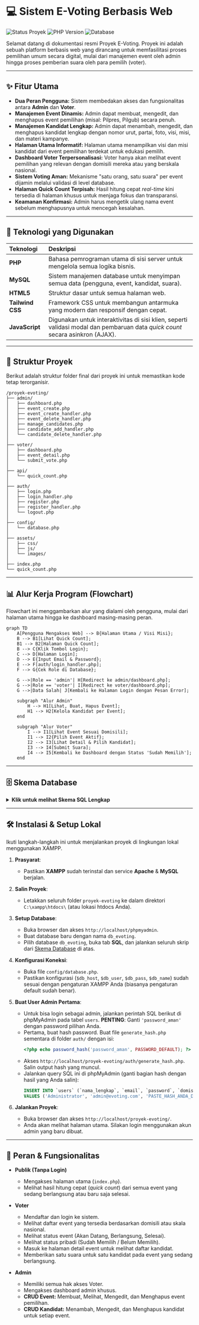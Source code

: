 # 💻 Sistem E-Voting Berbasis Web

![Status Proyek](https://img.shields.io/badge/status-development-blue)
![PHP Version](https://img.shields.io/badge/PHP-8.1%2B-blueviolet)
![Database](https://img.shields.io/badge/Database-MySQL-orange)

Selamat datang di dokumentasi resmi Proyek E-Voting. Proyek ini adalah sebuah platform berbasis web yang dirancang untuk memfasilitasi proses pemilihan umum secara digital, mulai dari manajemen event oleh admin hingga proses pemberian suara oleh para pemilih (voter).

---
## ✨ Fitur Utama

* **Dua Peran Pengguna:** Sistem membedakan akses dan fungsionalitas antara **Admin** dan **Voter**.
* **Manajemen Event Dinamis:** Admin dapat membuat, mengedit, dan menghapus event pemilihan (misal: Pilpres, Pilgub) secara penuh.
* **Manajemen Kandidat Lengkap:** Admin dapat menambah, mengedit, dan menghapus kandidat lengkap dengan nomor urut, partai, foto, visi, misi, dan materi kampanye.
* **Halaman Utama Informatif:** Halaman utama menampilkan visi dan misi kandidat dari event pemilihan terdekat untuk edukasi pemilih.
* **Dashboard Voter Terpersonalisasi:** Voter hanya akan melihat event pemilihan yang relevan dengan domisili mereka atau yang berskala nasional.
* **Sistem Voting Aman:** Mekanisme "satu orang, satu suara" per event dijamin melalui validasi di level database.
* **Halaman Quick Count Terpisah:** Hasil hitung cepat *real-time* kini tersedia di halaman khusus untuk menjaga fokus dan transparansi.
* **Keamanan Konfirmasi:** Admin harus mengetik ulang nama event sebelum menghapusnya untuk mencegah kesalahan.

---
## 🚀 Teknologi yang Digunakan

| Teknologi      | Deskripsi                                                                                                                  |
| :------------- | :------------------------------------------------------------------------------------------------------------------------- |
| **PHP** | Bahasa pemrograman utama di sisi server untuk mengelola semua logika bisnis.                                               |
| **MySQL** | Sistem manajemen database untuk menyimpan semua data (pengguna, event, kandidat, suara).                                   |
| **HTML5** | Struktur dasar untuk semua halaman web.                                                                                    |
| **Tailwind CSS** | Framework CSS untuk membangun antarmuka yang modern dan responsif dengan cepat.                                            |
| **JavaScript** | Digunakan untuk interaktivitas di sisi klien, seperti validasi modal dan pembaruan data *quick count* secara asinkron (AJAX). |

---
## 📂 Struktur Proyek

Berikut adalah struktur folder final dari proyek ini untuk memastikan kode tetap terorganisir.

```
/proyek-evoting/
├── admin/
│   ├── dashboard.php
│   ├── event_create.php
│   ├── event_create_handler.php
│   ├── event_delete_handler.php
│   ├── manage_candidates.php
│   ├── candidate_add_handler.php
│   └── candidate_delete_handler.php
│
├── voter/
│   ├── dashboard.php
│   ├── event_detail.php
│   └── submit_vote.php
│
├── api/
│   └── quick_count.php
│
├── auth/
│   ├── login.php
│   ├── login_handler.php
│   ├── register.php
│   ├── register_handler.php
│   └── logout.php
│
├── config/
│   └── database.php
│
├── assets/
│   ├── css/
│   ├── js/
│   └── images/
│
├── index.php
└── quick_count.php
```

---
## 📊 Alur Kerja Program (Flowchart)

Flowchart ini menggambarkan alur yang dialami oleh pengguna, mulai dari halaman utama hingga ke dashboard masing-masing peran.

```mermaid
graph TD
    A[Pengguna Mengakses Web] --> B{Halaman Utama / Visi Misi};
    B --> B1[Lihat Quick Count];
    B1 --> B2[Halaman Quick Count];
    B --> C{Klik Tombol Login};
    C --> D[Halaman Login];
    D --> E{Input Email & Password};
    E --> F[auth/login_handler.php];
    F --> G{Cek Role di Database};

    G -->|Role == 'admin'| H[Redirect ke admin/dashboard.php];
    G -->|Role == 'voter'| I[Redirect ke voter/dashboard.php];
    G -->|Data Salah| J[Kembali ke Halaman Login dengan Pesan Error];

    subgraph "Alur Admin"
        H --> H1[Lihat, Buat, Hapus Event];
        H1 --> H2[Kelola Kandidat per Event];
    end

    subgraph "Alur Voter"
        I --> I1[Lihat Event Sesuai Domisili];
        I1 --> I2{Pilih Event Aktif};
        I2 --> I3[Lihat Detail & Pilih Kandidat];
        I3 --> I4[Submit Suara];
        I4 --> I5[Kembali ke Dashboard dengan Status 'Sudah Memilih'];
    end
```

---
## 🗄️ Skema Database

<details>
<summary><strong>Klik untuk melihat Skema SQL Lengkap</strong></summary>

```sql
-- Database: `db_evoting`

CREATE TABLE `users` (
  `id` INT AUTO_INCREMENT PRIMARY KEY,
  `nama_lengkap` VARCHAR(255) NOT NULL,
  `email` VARCHAR(255) NOT NULL UNIQUE,
  `password` VARCHAR(255) NOT NULL,
  `domisili` VARCHAR(100) NOT NULL,
  `role` ENUM('admin', 'voter') NOT NULL,
  `created_at` TIMESTAMP DEFAULT CURRENT_TIMESTAMP
);

CREATE TABLE `events` (
  `id` INT AUTO_INCREMENT PRIMARY KEY,
  `nama_event` VARCHAR(255) NOT NULL UNIQUE,
  `posisi_jabatan` VARCHAR(255) NOT NULL,
  `wilayah` VARCHAR(100) NOT NULL,
  `deskripsi` TEXT,
  `waktu_mulai` DATETIME NOT NULL,
  `waktu_selesai` DATETIME NOT NULL,
  `created_by` INT,
  `created_at` TIMESTAMP DEFAULT CURRENT_TIMESTAMP,
  FOREIGN KEY (`created_by`) REFERENCES `users`(`id`)
);

CREATE TABLE `candidates` (
  `id` INT AUTO_INCREMENT PRIMARY KEY,
  `event_id` INT NOT NULL,
  `nama_kandidat` VARCHAR(255) NOT NULL,
  `partai_asal` VARCHAR(100),
  `nomor_urut` INT NOT NULL,
  `foto_kandidat` VARCHAR(255),
  `visi` TEXT,
  `misi` TEXT,
  `materi_kampanye` VARCHAR(255),
  FOREIGN KEY (`event_id`) REFERENCES `events`(`id`) ON DELETE CASCADE
);

CREATE TABLE `votes` (
  `id` INT AUTO_INCREMENT PRIMARY KEY,
  `event_id` INT NOT NULL,
  `candidate_id` INT NOT NULL,
  `voter_id` INT NOT NULL,
  `voted_at` TIMESTAMP DEFAULT CURRENT_TIMESTAMP,
  UNIQUE KEY `unique_vote` (`event_id`, `voter_id`),
  FOREIGN KEY (`event_id`) REFERENCES `events`(`id`) ON DELETE CASCADE,
  FOREIGN KEY (`candidate_id`) REFERENCES `candidates`(`id`) ON DELETE CASCADE,
  FOREIGN KEY (`voter_id`) REFERENCES `users`(`id`) ON DELETE CASCADE
);
```

</details>

---
## 🛠️ Instalasi & Setup Lokal

Ikuti langkah-langkah ini untuk menjalankan proyek di lingkungan lokal menggunakan XAMPP.

1.  **Prasyarat**:
    * Pastikan **XAMPP** sudah terinstal dan service **Apache** & **MySQL** berjalan.

2.  **Salin Proyek**:
    * Letakkan seluruh folder `proyek-evoting` ke dalam direktori `C:\xampp\htdocs\` (atau lokasi htdocs Anda).

3.  **Setup Database**:
    * Buka browser dan akses `http://localhost/phpmyadmin`.
    * Buat database baru dengan nama `db_evoting`.
    * Pilih database `db_evoting`, buka tab **SQL**, dan jalankan seluruh skrip dari [Skema Database](#-skema-database) di atas.

4.  **Konfigurasi Koneksi**:
    * Buka file `config/database.php`.
    * Pastikan konfigurasi (`$db_host`, `$db_user`, `$db_pass`, `$db_name`) sudah sesuai dengan pengaturan XAMPP Anda (biasanya pengaturan default sudah benar).

5.  **Buat User Admin Pertama**:
    * Untuk bisa login sebagai admin, jalankan perintah SQL berikut di phpMyAdmin pada tabel `users`. **PENTING**: Ganti `'password_aman'` dengan password pilihan Anda.
    * Pertama, buat hash password. Buat file `generate_hash.php` sementara di folder `auth/` dengan isi:
        ```php
        <?php echo password_hash('password_aman', PASSWORD_DEFAULT); ?>
        ```
    * Akses `http://localhost/proyek-evoting/auth/generate_hash.php`. Salin output hash yang muncul.
    * Jalankan query SQL ini di phpMyAdmin (ganti bagian hash dengan hasil yang Anda salin):
        ```sql
        INSERT INTO `users` (`nama_lengkap`, `email`, `password`, `domisili`, `role`)
        VALUES ('Administrator', 'admin@evoting.com', 'PASTE_HASH_ANDA_DI_SINI', 'Nasional', 'admin');
        ```

6.  **Jalankan Proyek**:
    * Buka browser dan akses `http://localhost/proyek-evoting/`.
    * Anda akan melihat halaman utama. Silakan login menggunakan akun admin yang baru dibuat.

---
## 🔑 Peran & Fungsionalitas

* **Publik (Tanpa Login)**
    * Mengakses halaman utama (`index.php`).
    * Melihat hasil hitung cepat (*quick count*) dari semua event yang sedang berlangsung atau baru saja selesai.

* **Voter**
    * Mendaftar dan login ke sistem.
    * Melihat daftar event yang tersedia berdasarkan domisili atau skala nasional.
    * Melihat status event (Akan Datang, Berlangsung, Selesai).
    * Melihat status pribadi (Sudah Memilih / Belum Memilih).
    * Masuk ke halaman detail event untuk melihat daftar kandidat.
    * Memberikan satu suara untuk satu kandidat pada event yang sedang berlangsung.

* **Admin**
    * Memiliki semua hak akses Voter.
    * Mengakses dashboard admin khusus.
    * **CRUD Event:** Membuat, Melihat, Mengedit, dan Menghapus event pemilihan.
    * **CRUD Kandidat:** Menambah, Mengedit, dan Menghapus kandidat untuk setiap event.
